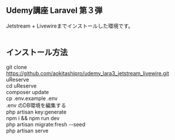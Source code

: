 ## Udemy講座 Laravel 第３弾 

Jetstream + Livewireまでインストールした環境です。<br /><br />

## インストール方法
git clone https://github.com/aokitashipro/udemy_lara3_jetstream_livewire.git uReserve
<br />
cd uReserve<br />
composer update<br />
cp .env.example .env<br />
.env のDB環境を編集する<br />
php artisan key:generate<br />
npm i && npm run dev<br />
php artisan migrate:fresh --seed<br />
php artisan serve